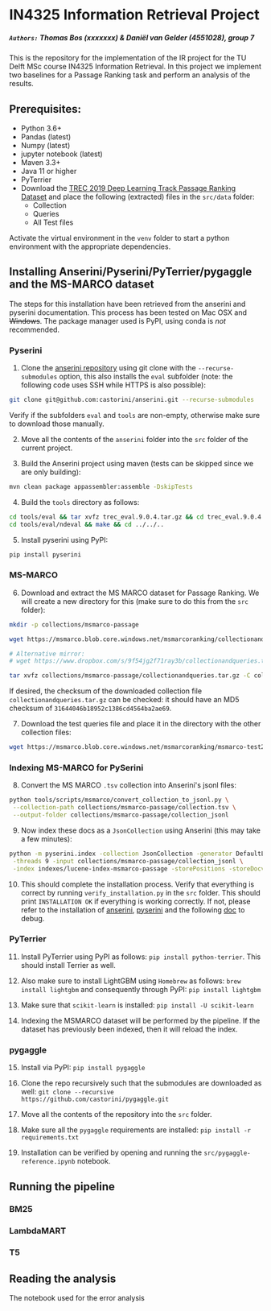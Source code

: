 # IN4325 Information Retrieval Project
##### `Authors:` Thomas Bos (xxxxxxx) & Daniël van Gelder (4551028), group 7

This is the repository for the implementation of the IR project for the TU Delft MSc course IN4325 Information Retrieval. In this project we implement two baselines for a Passage Ranking task and perform an analysis of the results.

## Prerequisites:
- Python 3.6+
- Pandas (latest)
- Numpy (latest)
- jupyter notebook (latest)
- Maven 3.3+
- Java 11 or higher
- PyTerrier
- Download the [TREC 2019 Deep Learning Track Passage Ranking Dataset](https://microsoft.github.io/msmarco/TREC-Deep-Learning-2019#passage-ranking-dataset) and place the following (extracted) files in the `src/data` folder:
    - Collection
    - Queries
    - All Test files

Activate the virtual environment in the `venv` folder to start a python environment with the appropriate dependencies.

## Installing Anserini/Pyserini/PyTerrier/pygaggle and the MS-MARCO dataset 
The steps for this installation have been retrieved from the anserini and pyserini documentation. This process has been tested on Mac OSX and ~~Windows~~. The package manager used is PyPI, using conda is _not_ recommended.

### Pyserini

1. Clone the [anserini repository](https://github.com/castorini/anserini) using git clone with the `--recurse-submodules` option, this also installs the `eval` subfolder (note: the following code uses SSH while HTTPS is also possible): 
```sh
git clone git@github.com:castorini/anserini.git --recurse-submodules
```  
Verify if the subfolders `eval` and `tools` are non-empty, otherwise make sure to download those manually.

2. Move all the contents of the `anserini` folder into the `src` folder of the current project.

3. Build the Anserini project using maven (tests can be skipped since we are only building):
```sh
mvn clean package appassembler:assemble -DskipTests
```

4. Build the `tools` directory as follows:
```sh
cd tools/eval && tar xvfz trec_eval.9.0.4.tar.gz && cd trec_eval.9.0.4 && make && cd ../../..
cd tools/eval/ndeval && make && cd ../../..
```

5. Install pyserini using PyPI:
```sh
pip install pyserini
```

### MS-MARCO

6. Download and extract the MS MARCO dataset for Passage Ranking. We will create a new directory for this (make sure to do this from the `src` folder):
```sh
mkdir -p collections/msmarco-passage

wget https://msmarco.blob.core.windows.net/msmarcoranking/collectionandqueries.tar.gz -P collections/msmarco-passage

# Alternative mirror:
# wget https://www.dropbox.com/s/9f54jg2f71ray3b/collectionandqueries.tar.gz -P collections/msmarco-passage

tar xvfz collections/msmarco-passage/collectionandqueries.tar.gz -C collections/msmarco-passage
```
If desired, the checksum of the downloaded collection file `collectionandqueries.tar.gz` can be checked: it should have an MD5 checksum of `31644046b18952c1386cd4564ba2ae69`.

7. Download the test queries file and place it in the directory with the other collection files:

```sh
wget https://msmarco.blob.core.windows.net/msmarcoranking/msmarco-test2019-queries.tsv.gz -P collections/msmarco-passage
```

### Indexing MS-MARCO for PySerini

8. Convert the MS MARCO `.tsv` collection into Anserini's jsonl files:
```sh
python tools/scripts/msmarco/convert_collection_to_jsonl.py \
 --collection-path collections/msmarco-passage/collection.tsv \
 --output-folder collections/msmarco-passage/collection_jsonl
```

9. Now index these docs as a `JsonCollection` using Anserini (this may take a few minutes):
```sh
python -m pyserini.index -collection JsonCollection -generator DefaultLuceneDocumentGenerator \
 -threads 9 -input collections/msmarco-passage/collection_jsonl \
 -index indexes/lucene-index-msmarco-passage -storePositions -storeDocvectors -storeRaw
```

10. This should complete the installation process. Verify that everything is correct by running `verify_installation.py` in the `src` folder. This should print `INSTALLATION OK` if everything is working correctly. If not, please refer to the installation of [anserini](https://github.com/castorini/anserini), [pyserini](https://github.com/castorini/pyserini) and the following [doc](https://github.com/castorini/pyserini/blob/master/docs/experiments-msmarco-passage.md#data-prep) to debug.

### PyTerrier

11. Install PyTerrier using PyPI as follows: `pip install python-terrier`. This should install Terrier as well.

12. Also make sure to install LightGBM using `Homebrew` as follows: `brew install lightgbm` and consequently through PyPI: `pip install lightgbm`

13. Make sure that `scikit-learn` is installed: `pip install -U scikit-learn`

14. Indexing the MSMARCO dataset will be performed by the pipeline. If the dataset has previously been indexed, then it will reload the index.

### pygaggle

15. Install via PyPI: `pip install pygaggle`

16. Clone the repo recursively such that the submodules are downloaded as well: `git clone --recursive https://github.com/castorini/pygaggle.git`

17. Move all the contents of the repository into the `src` folder.

18. Make sure all the `pygaggle` requirements are installed: `pip install -r requirements.txt`

19. Installation can be verified by opening and running the `src/pygaggle-reference.ipynb` notebook.

## Running the pipeline

### BM25

### LambdaMART

### T5




## Reading the analysis

The notebook used for the error analysis 